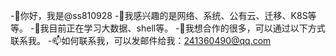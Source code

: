 -👋你好，我是@ss810928
-👀我感兴趣的是网络、系统、公有云、迁移、K8S等等。
-🌱我目前正在学习大数据、shell等。
-💞我想合作的️很多，可以通过以下方式联系我。
-📫如何联系我，可以发邮件给我：241360490@qq.com

<!---
ss810928/ss810928是✨特殊✨存储库，因为它的“README.md ”(此文件)出现在您的GitHub个人资料中。
您可以单击预览链接来查看您的更改。
--->

